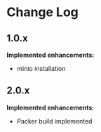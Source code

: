 # Change Log

## 1.0.x

**Implemented enhancements:**

- minio installation

## 2.0.x

**Implemented enhancements:**

- Packer build implemented
